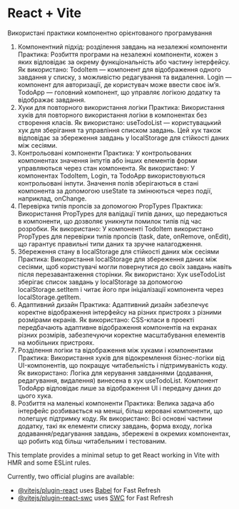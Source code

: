 # React + Vite



Використані практики компонентно орієнтованого програмування
1. Компонентний підхід: розділення завдань на незалежні компоненти
Практика: Розбиття програми на незалежні компоненти, кожен з яких відповідає за окрему функціональність або частину інтерфейсу.
Як використано:
TodoItem — компонент для відображення одного завдання у списку, з можливістю редагування та видалення.
Login — компонент для авторизації, де користувач може ввести своє ім’я.
TodoApp — головний компонент, що управляє логікою додатку та відображає завдання.
2. Хуки для повторного використання логіки
Практика: Використання хуків для повторного використання логіки в компонентах без створення класів.
Як використано:
useTodoList — користувацький хук для зберігання та управління списком завдань. Цей хук також відповідає за збереження завдань у localStorage для стійкості даних між сесіями.
3. Контрольовані компоненти
Практика: У контрольованих компонентах значення інпутів або інших елементів форми управляються через стан компонента.
Як використано:
У компонентах TodoItem, Login, та TodoApp використовуються контрольовані інпути. Значення полів зберігаються в стані компонента за допомогою useState та змінюються через події, наприклад, onChange.
4. Перевірка типів пропсів за допомогою PropTypes
Практика: Використання PropTypes для валідації типів даних, що передаються в компоненти, що дозволяє уникнути помилок типів під час розробки.
Як використано:
У компоненті TodoItem використано PropTypes для перевірки типів пропсів (task, date, onRemove, onEdit), що гарантує правильні типи даних та зручне налагодження.
5. Збереження стану в localStorage для стійкості даних між сесіями
Практика: Використання localStorage для збереження даних між сесіями, щоб користувачі могли повернутися до своїх завдань навіть після перезавантаження сторінки.
Як використано:
Хук useTodoList зберігає список завдань у localStorage за допомогою localStorage.setItem і читає його при ініціалізації компонента через localStorage.getItem.
6. Адаптивний дизайн
Практика: Адаптивний дизайн забезпечує коректне відображення інтерфейсу на різних пристроях з різними розмірами екранів.
Як використано:
CSS-класи в проекті передбачають адаптивне відображення компонентів на екранах різних розмірів, забезпечуючи коректне масштабування елементів на мобільних пристроях.
7. Розділення логіки та відображення між хуками і компонентами
Практика: Використання хуків для відокремлення бізнес-логіки від UI-компонентів, що покращує читабельність і підтримуваність коду.
Як використано:
Логіка для керування завданнями (додавання, редагування, видалення) винесена в хук useTodoList. Компонент TodoApp відповідає лише за відображення UI і передачу даних до цього хука.
8. Розбиття на маленькі компоненти
Практика: Велика задача або інтерфейс розбивається на менші, більш керовані компоненти, що полегшує підтримку коду.
Як використано:
Всі основні частини додатку, такі як елементи списку завдань, форма входу, логіка додавання/редагування завдань, збережені в окремих компонентах, що робить код більш читабельним і тестованим.






This template provides a minimal setup to get React working in Vite with HMR and some ESLint rules.

Currently, two official plugins are available:

- [@vitejs/plugin-react](https://github.com/vitejs/vite-plugin-react/blob/main/packages/plugin-react/README.md) uses [Babel](https://babeljs.io/) for Fast Refresh
- [@vitejs/plugin-react-swc](https://github.com/vitejs/vite-plugin-react-swc) uses [SWC](https://swc.rs/) for Fast Refresh

